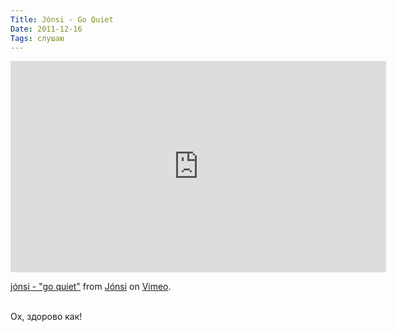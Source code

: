```yaml
---
Title: Jónsi - Go Quiet
Date: 2011-12-16
Tags: слушаю
---
```


<div class="text"><iframe src="http://player.vimeo.com/video/9670406?title=0&amp;byline=0&amp;portrait=0&amp;color=ffffff" width="601" height="338" frameborder="0" webkitallowfullscreen="webkitallowfullscreen" mozallowfullscreen="mozallowfullscreen" allowfullscreen="allowfullscreen"></iframe><p><a href="http://vimeo.com/9670406">jónsi - "go quiet"</a> from <a href="http://vimeo.com/jonsi">Jónsi</a> on <a href="http://vimeo.com">Vimeo</a>.</p><br />
Ох, здорово как!</div>